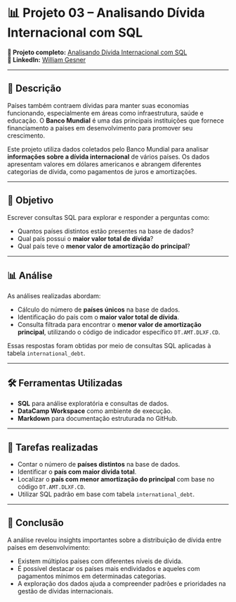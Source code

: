 # 📊 Projeto 03 – Analisando Dívida Internacional com SQL

**🔗 Projeto completo:** [Analisando Dívida Internacional com SQL](https://www.datacamp.com/datalab/w/d5dfce97-ff80-4a28-9cad-3fcdf33fdcd8/edit)  
**👤 LinkedIn:** [William Gesner](https://www.linkedin.com/in/william-gesner/)

---

## 🧠 Descrição

Países também contraem dívidas para manter suas economias funcionando, especialmente em áreas como infraestrutura, saúde e educação. O **Banco Mundial** é uma das principais instituições que fornece financiamento a países em desenvolvimento para promover seu crescimento.

Este projeto utiliza dados coletados pelo Banco Mundial para analisar **informações sobre a dívida internacional** de vários países. Os dados apresentam valores em dólares americanos e abrangem diferentes categorias de dívida, como pagamentos de juros e amortizações.

---

## 🎯 Objetivo

Escrever consultas SQL para explorar e responder a perguntas como:

- Quantos países distintos estão presentes na base de dados?
- Qual país possui o **maior valor total de dívida**?
- Qual país teve o **menor valor de amortização do principal**?

---

## 📊 Análise

As análises realizadas abordam:

- Cálculo do número de **países únicos** na base de dados.
- Identificação do país com o **maior valor total de dívida**.
- Consulta filtrada para encontrar o **menor valor de amortização principal**, utilizando o código de indicador específico `DT.AMT.DLXF.CD`.

Essas respostas foram obtidas por meio de consultas SQL aplicadas à tabela `international_debt`.

---

## 🛠️ Ferramentas Utilizadas

- **SQL** para análise exploratória e consultas de dados.
- **DataCamp Workspace** como ambiente de execução.
- **Markdown** para documentação estruturada no GitHub.

---

## 🧩 Tarefas realizadas

- Contar o número de **países distintos** na base de dados.
- Identificar o **país com maior dívida total**.
- Localizar o **país com menor amortização do principal** com base no código `DT.AMT.DLXF.CD`.
- Utilizar SQL padrão em base com tabela `international_debt`.

---

## 📌 Conclusão

A análise revelou insights importantes sobre a distribuição de dívida entre países em desenvolvimento:

- Existem múltiplos países com diferentes níveis de dívida.
- É possível destacar os países mais endividados e aqueles com pagamentos mínimos em determinadas categorias.
- A exploração dos dados ajuda a compreender padrões e prioridades na gestão de dívidas internacionais.
